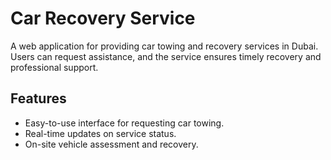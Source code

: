 # Car  Recovery Service

A web application for providing car towing and recovery services in Dubai. Users can request assistance, and the service ensures timely recovery and professional support.

## Features
- Easy-to-use interface for requesting car towing.
- Real-time updates on service status.
- On-site vehicle assessment and recovery.
